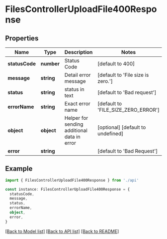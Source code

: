 # FilesControllerUploadFile400Response

## Properties

| Name           | Type       | Description                                 | Notes                               |
| -------------- | ---------- | ------------------------------------------- | ----------------------------------- |
| **statusCode** | **number** | Status Code                                 | [default to 400]                    |
| **message**    | **string** | Detail error message                        | [default to 'File size is zero.']   |
| **status**     | **string** | status in text                              | [default to 'Bad request']          |
| **errorName**  | **string** | Exact error name                            | [default to 'FILE_SIZE_ZERO_ERROR'] |
| **object**     | **object** | Helper for sending additional data in error | [optional] [default to undefined]   |
| **error**      | **string** |                                             | [default to 'Bad Request']          |

## Example

```typescript
import { FilesControllerUploadFile400Response } from './api'

const instance: FilesControllerUploadFile400Response = {
  statusCode,
  message,
  status,
  errorName,
  object,
  error,
}
```

[[Back to Model list]](../README.md#documentation-for-models) [[Back to API list]](../README.md#documentation-for-api-endpoints) [[Back to README]](../README.md)
